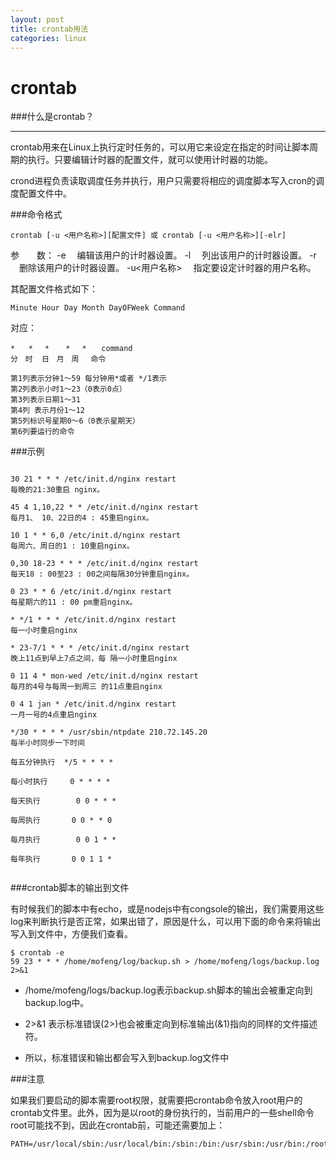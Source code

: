 ```yaml
---
layout: post
title: crontab用法
categories: linux
---
```


crontab
==========

###什么是crontab？

* * *

crontab用来在Linux上执行定时任务的，可以用它来设定在指定的时间让脚本周期的执行。只要编辑计时器的配置文件，就可以使用计时器的功能。


crond进程负责读取调度任务并执行，用户只需要将相应的调度脚本写入cron的调度配置文件中。 

###命令格式
```
crontab [-u <用户名称>][配置文件] 或 crontab [-u <用户名称>][-elr]

```
参　　数：
-e 　编辑该用户的计时器设置。
-l 　列出该用户的计时器设置。
-r 　删除该用户的计时器设置。
-u<用户名称> 　指定要设定计时器的用户名称。


其配置文件格式如下：

```
Minute Hour Day Month DayOFWeek Command
```

对应：

```
*   *　 *　  *　 *　　command
分　时  日　月　周　 命令

第1列表示分钟1～59 每分钟用*或者 */1表示
第2列表示小时1～23（0表示0点）
第3列表示日期1～31
第4列 表示月份1～12
第5列标识号星期0～6（0表示星期天）
第6列要运行的命令

```

###示例
```

30 21 * * * /etc/init.d/nginx restart
每晚的21:30重启 nginx。

45 4 1,10,22 * * /etc/init.d/nginx restart
每月1、 10、22日的4 : 45重启nginx。

10 1 * * 6,0 /etc/init.d/nginx restart
每周六、周日的1 : 10重启nginx。

0,30 18-23 * * * /etc/init.d/nginx restart
每天18 : 00至23 : 00之间每隔30分钟重启nginx。

0 23 * * 6 /etc/init.d/nginx restart
每星期六的11 : 00 pm重启nginx。

* */1 * * * /etc/init.d/nginx restart
每一小时重启nginx

* 23-7/1 * * * /etc/init.d/nginx restart
晚上11点到早上7点之间，每 隔一小时重启nginx

0 11 4 * mon-wed /etc/init.d/nginx restart
每月的4号与每周一到周三 的11点重启nginx

0 4 1 jan * /etc/init.d/nginx restart
一月一号的4点重启nginx

*/30 * * * * /usr/sbin/ntpdate 210.72.145.20
每半小时同步一下时间

每五分钟执行  */5 * * * *

每小时执行     0 * * * *

每天执行        0 0 * * *

每周执行       0 0 * * 0

每月执行        0 0 1 * *

每年执行       0 0 1 1 *


```

###crontab脚本的输出到文件

有时候我们的脚本中有echo，或是nodejs中有congsole的输出，我们需要用这些log来判断执行是否正常，如果出错了，原因是什么，可以用下面的命令来将输出写入到文件中，方便我们查看。

```
$ crontab -e
59 23 * * * /home/mofeng/log/backup.sh > /home/mofeng/logs/backup.log 2>&1

```
* /home/mofeng/logs/backup.log表示backup.sh脚本的输出会被重定向到backup.log中。

* 2>&1 表示标准错误(2>)也会被重定向到标准输出(&1)指向的同样的文件描述符。

* 所以，标准错误和输出都会写入到backup.log文件中


###注意

如果我们要启动的脚本需要root权限，就需要把crontab命令放入root用户的crontab文件里。此外，因为是以root的身份执行的，当前用户的一些shell命令root可能找不到，因此在crontab前，可能还需要加上：

```
PATH=/usr/local/sbin:/usr/local/bin:/sbin:/bin:/usr/sbin:/usr/bin:/root/bin
```